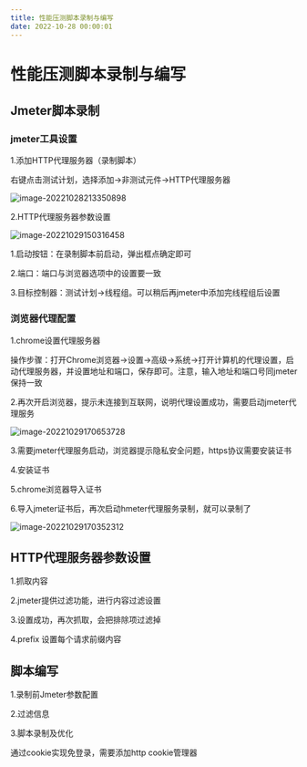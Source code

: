```yaml
---
title: 性能压测脚本录制与编写
date: 2022-10-28 00:00:01
---
```


# 性能压测脚本录制与编写

## Jmeter脚本录制

### jmeter工具设置

1.添加HTTP代理服务器（录制脚本）

右键点击测试计划，选择添加->非测试元件->HTTP代理服务器

![image-20221028213350898](C:\Users\weinian\AppData\Roaming\Typora\typora-user-images\image-20221028213350898.png)

2.HTTP代理服务器参数设置

![image-20221029150316458](C:\Users\weinian\AppData\Roaming\Typora\typora-user-images\image-20221029150316458.png)

1.启动按钮：在录制脚本前启动，弹出框点确定即可

2.端口：端口与浏览器选项中的设置要一致

3.目标控制器：测试计划->线程组。可以稍后再jmeter中添加完线程组后设置

### 浏览器代理配置

1.chrome设置代理服务器

操作步骤：打开Chrome浏览器->设置->高级->系统->打开计算机的代理设置，启动代理服务器，并设置地址和端口，保存即可。注意，输入地址和端口号同jmeter保持一致

2.再次开启浏览器，提示未连接到互联网，说明代理设置成功，需要启动jmeter代理服务

![image-20221029170653728](C:\Users\weinian\AppData\Roaming\Typora\typora-user-images\image-20221029170653728.png)



3.需要jmeter代理服务启动，浏览器提示隐私安全问题，https协议需要安装证书



4.安装证书



5.chrome浏览器导入证书



6.导入jmeter证书后，再次启动hmeter代理服务录制，就可以录制了

![image-20221029170352312](C:\Users\weinian\AppData\Roaming\Typora\typora-user-images\image-20221029170352312.png)

## HTTP代理服务器参数设置

1.抓取内容



2.jmeter提供过滤功能，进行内容过滤设置



3.设置成功，再次抓取，会把排除项过滤掉



4.prefix  设置每个请求前缀内容



## 脚本编写

1.录制前Jmeter参数配置



2.过滤信息



3.脚本录制及优化

通过cookie实现免登录，需要添加http cookie管理器





## 
